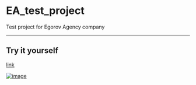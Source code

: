 # EA_test_project

Test project for Egorov Agency company

---

## Try it yourself

[link](https://ea-test-project.vercel.app)

[![image](https://github.com/Agathon006/Modsen-Art-Museum/assets/64129058/1ec3b896-1429-47ec-bb8f-45fedfec0a73)](https://ea-test-project.vercel.app)
